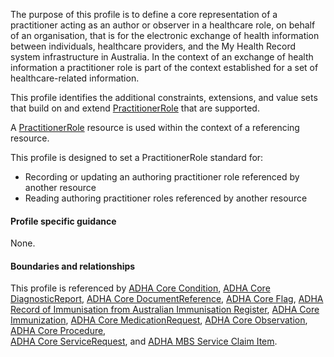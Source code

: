 The purpose of this profile is to define a core representation of a practitioner acting as an author or observer in a healthcare role, on behalf of an organisation, that is for the electronic exchange of health information between individuals, healthcare providers, and the My Health Record system infrastructure in Australia.
In the context of an exchange of health information a practitioner role is part of the context established for a set of healthcare-related information.

This profile identifies the additional constraints, extensions, and value sets that build on and extend [PractitionerRole](http://hl7.org/fhir/R4/practitionerrole.html) that are supported. 

A [PractitionerRole](http://hl7.org/fhir/R4/organization.html) resource is used within the context of a referencing resource. 

This profile is designed to set a PractitionerRole standard for:
* Recording or updating an authoring practitioner role referenced by another resource
* Reading authoring practitioner roles referenced by another resource


#### Profile specific guidance
None.


#### Boundaries and relationships
This profile is referenced by 
[ADHA Core Condition](StructureDefinition-dh-condition-core-1.html), 
[ADHA Core DiagnosticReport](StructureDefinition-dh-diagnosticreport-core-1.html), 
[ADHA Core DocumentReference](StructureDefinition-dh-documentreference-core-1.html), 
[ADHA Core Flag](StructureDefinition-dh-flag-core-1.html), 
[ADHA Record of Immunisation from Australian Immunisation Register](StructureDefinition-dh-immunization-air-1.html), 
[ADHA Core Immunization](StructureDefinition-dh-immunization-core-1.html), 
[ADHA Core MedicationRequest](StructureDefinition-dh-medicationrequest-core-1.html), 
[ADHA Core Observation](StructureDefinition-dh-observation-core-1.html), 
[ADHA Core Procedure](StructureDefinition-dh-procedure-core-1.html),  
[ADHA Core ServiceRequest](StructureDefinition-dh-servicerequest-core-1.html), and
[ADHA MBS Service Claim Item](StructureDefinition-dh-servicerequest-mbs-claim-1.html).


